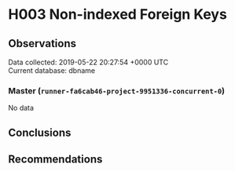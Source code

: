 # H003 Non-indexed Foreign Keys #

## Observations ##
Data collected: 2019-05-22 20:27:54 +0000 UTC  
Current database: dbname  

### Master (`runner-fa6cab46-project-9951336-concurrent-0`) ###


No data


## Conclusions ##


## Recommendations ##


